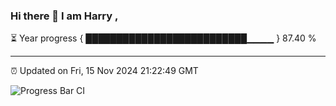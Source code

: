 ### Hi there 👋 I am Harry , 

⏳ Year progress { ██████████████████████████▁▁▁▁ } 87.40 %

---

⏰ Updated on Fri, 15 Nov 2024 21:22:49 GMT

![Progress Bar CI](https://github.com/duykhang68/duykhang68/workflows/Progress%20Bar%20CI/badge.svg)
